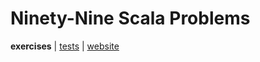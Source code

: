 # Ninety-Nine Scala Problems

**exercises** | [tests](../../../../../../test/scala/com/martinbrosenberg/problems/scalaproblems) | [website](http://aperiodic.net/phil/scala/s-99/)